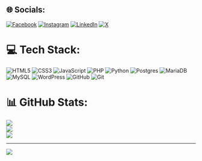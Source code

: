 
## 🌐 Socials:
[![Facebook](https://img.shields.io/badge/Facebook-%231877F2.svg?logo=Facebook&logoColor=white)](https://facebook.com/https://www.facebook.com/organizacionlazarus) [![Instagram](https://img.shields.io/badge/Instagram-%23E4405F.svg?logo=Instagram&logoColor=white)](https://instagram.com/https://www.instagram.com/lazarusciil/) [![LinkedIn](https://img.shields.io/badge/LinkedIn-%230077B5.svg?logo=linkedin&logoColor=white)](https://linkedin.com/in/https://ve.linkedin.com/in/centrolazarus) [![X](https://img.shields.io/badge/X-black.svg?logo=X&logoColor=white)](https://x.com/https://twitter.com/LAZARUSCIIL) 

# 💻 Tech Stack:
![HTML5](https://img.shields.io/badge/html5-%23E34F26.svg?style=for-the-badge&logo=html5&logoColor=white) ![CSS3](https://img.shields.io/badge/css3-%231572B6.svg?style=for-the-badge&logo=css3&logoColor=white) ![JavaScript](https://img.shields.io/badge/javascript-%23323330.svg?style=for-the-badge&logo=javascript&logoColor=%23F7DF1E) ![PHP](https://img.shields.io/badge/php-%23777BB4.svg?style=for-the-badge&logo=php&logoColor=white) ![Python](https://img.shields.io/badge/python-3670A0?style=for-the-badge&logo=python&logoColor=ffdd54) ![Postgres](https://img.shields.io/badge/postgres-%23316192.svg?style=for-the-badge&logo=postgresql&logoColor=white) ![MariaDB](https://img.shields.io/badge/MariaDB-003545?style=for-the-badge&logo=mariadb&logoColor=white) ![MySQL](https://img.shields.io/badge/mysql-4479A1.svg?style=for-the-badge&logo=mysql&logoColor=white) ![WordPress](https://img.shields.io/badge/WordPress-%23117AC9.svg?style=for-the-badge&logo=WordPress&logoColor=white) ![GitHub](https://img.shields.io/badge/github-%23121011.svg?style=for-the-badge&logo=github&logoColor=white) ![Git](https://img.shields.io/badge/git-%23F05033.svg?style=for-the-badge&logo=git&logoColor=white)
# 📊 GitHub Stats:
![](https://github-readme-stats.vercel.app/api?username=lazarus-lab&theme=dark&hide_border=false&include_all_commits=false&count_private=false)<br/>
![](https://github-readme-streak-stats.herokuapp.com/?user=lazarus-lab&theme=dark&hide_border=false)<br/>
![](https://github-readme-stats.vercel.app/api/top-langs/?username=lazarus-lab&theme=dark&hide_border=false&include_all_commits=false&count_private=false&layout=compact)

---
[![](https://visitcount.itsvg.in/api?id=lazarus-lab&icon=0&color=0)](https://visitcount.itsvg.in)

<!-- Proudly created with GPRM ( https://gprm.itsvg.in ) -->
